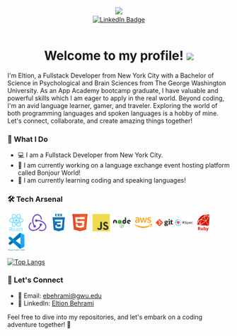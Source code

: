<div id="header" align="center">
  <img src="https://media.giphy.com/media/Uaxj062PavgqZRhVkS/giphy.gif" width="100"/>
</div>

<div id="badges" align="center">
  <a href="https://www.linkedin.com/in/eltion-behrami-5b9367271/">
    <img src="https://img.shields.io/badge/LinkedIn-blue?style=for-the-badge&logo=linkedin&logoColor=white" alt="LinkedIn Badge"/>
  </a>
</div>

<div align="center">
  <img src="https://komarev.com/ghpvc/?username=EltionBehrami&style=flat-square&color=blue" alt=""/>
</div>

<h1 align="center">
  Welcome to my profile!
  <img src="https://media.giphy.com/media/hvRJCLFzcasrR4ia7z/giphy.gif" width="30px"/>
</h1>

I'm Eltion, a Fullstack Developer from New York City with a Bachelor of Science in Psychological and Brain Sciences from The George Washington University. As an App Academy bootcamp graduate, I have valuable and powerful skills which I am eager to apply in the real world. Beyond coding, I'm an avid language learner, gamer, and traveler. Exploring the world of both programming languages and spoken languages is a hobby of mine. Let's connect, collaborate, and create amazing things together!

### 🚀 What I Do

- 💻 I am a Fullstack Developer from New York City.
- 🔭 I am currently working on a language exchange event hosting platform called Bonjour World!
- 🌱 I am currently learning coding and speaking languages! 

### 🛠️ Tech Arsenal

<div>
  <img src="https://github.com/devicons/devicon/blob/master/icons/react/react-original-wordmark.svg" title="React" alt="React" width="40" height="40"/>&nbsp;
  <img src="https://github.com/devicons/devicon/blob/master/icons/redux/redux-original.svg" title="Redux" alt="Redux " width="40" height="40"/>&nbsp;
  <img src="https://github.com/devicons/devicon/blob/master/icons/css3/css3-plain-wordmark.svg"  title="CSS3" alt="CSS" width="40" height="40"/>&nbsp;
  <img src="https://github.com/devicons/devicon/blob/master/icons/html5/html5-original.svg" title="HTML5" alt="HTML" width="40" height="40"/>&nbsp;
  <img src="https://github.com/devicons/devicon/blob/master/icons/javascript/javascript-original.svg" title="JavaScript" alt="JavaScript" width="40" height="40"/>&nbsp;
  <img src="https://github.com/devicons/devicon/blob/master/icons/nodejs/nodejs-original-wordmark.svg" title="NodeJS" alt="NodeJS" width="40" height="40"/>&nbsp;
  <img src="https://github.com/devicons/devicon/blob/master/icons/amazonwebservices/amazonwebservices-plain-wordmark.svg" title="AWS" alt="AWS" width="40" height="40"/>&nbsp;
  <img src="https://github.com/devicons/devicon/blob/master/icons/git/git-original-wordmark.svg" title="Git" **alt="Git" width="40" height="40"/>
  <img src="https://github.com/devicons/devicon/blob/master/icons/rspec/rspec-original-wordmark.svg" title="RSpec" **alt="RSpec" width="40" height="40"/>
  <img src="https://github.com/devicons/devicon/blob/master/icons/ruby/ruby-plain-wordmark.svg" title="Ruby" **alt="Ruby" width="40" height="40"/>
  <img src="https://github.com/devicons/devicon/blob/master/icons/vscode/vscode-original-wordmark.svg" title="VsCode" **alt="VsCode" width="40" height="40"/>

  [![Top Langs](https://github-readme-stats.vercel.app/api/top-langs/?username=EltionBehrami&layout=compact&theme=vision-friendly-dark)](https://github.com/anuraghazra/github-readme-stats)

</div>

### 🌟 Let's Connect

- 📧 Email: [ebehrami@gwu.edu](mailto:ebehrami@gwu.edu)
- 🔗 LinkedIn: [Eltion Behrami](https://www.linkedin.com/in/eltion-behrami-5b9367271/)

Feel free to dive into my repositories, and let's embark on a coding adventure together! 🚀


<!--
**EltionBehrami/EltionBehrami** is a ✨ _special_ ✨ repository because its `README.md` (this file) appears on your GitHub profile.

Here are some ideas to get you started:

- 🔭 I’m currently working on ...
- 🌱 I’m currently learning ...
- 👯 I’m looking to collaborate on ...
- 🤔 I’m looking for help with ...
- 💬 Ask me about ...
- 📫 How to reach me: ...
- 😄 Pronouns: ...
- ⚡ Fun fact: ...
-->
